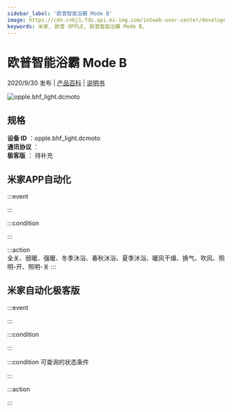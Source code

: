 ```yaml
---
sidebar_label: '欧普智能浴霸 Mode B'
image: https://cdn.cnbj1.fds.api.mi-img.com/iotweb-user-center/developer_1679047767603rFLbK2cw.png?GalaxyAccessKeyId=AKVGLQWBOVIRQ3XLEW&Expires=9223372036854775807&Signature=t6wU22UfM51nadn4O8AA85oMzd8=
keywords: 米家, 欧普 OPPLE, 欧普智能浴霸 Mode B, 
---
```

# 欧普智能浴霸 Mode B

2020/9/30 发布 | [产品百科](https://home.mi.com/webapp/content/baike/product/index.html?model=opple.bhf_light.dcmoto/) | [说明书](https://home.mi.com/views/introduction.html?model=opple.bhf_light.dcmoto&region=cn)

![opple.bhf_light.dcmoto](https://cdn.cnbj1.fds.api.mi-img.com/iotweb-user-center/developer_1679047767603rFLbK2cw.png?GalaxyAccessKeyId=AKVGLQWBOVIRQ3XLEW&Expires=9223372036854775807&Signature=t6wU22UfM51nadn4O8AA85oMzd8=)

## 规格  
> 
**设备 ID** ：opple.bhf_light.dcmoto  
**通讯协议** ：  
**极客版**  ： 待补充 


## 米家APP自动化  

:::event  

:::

:::condition  

:::

:::action   
全关、弱暖、强暖、冬季沐浴、春秋沐浴、夏季沐浴、暖风干燥、换气、吹风、照明-开、照明-关
:::

## 米家自动化极客版  

:::event  

:::

:::condition  

:::

:::condition 可查询的状态条件  

:::

:::action  

:::

        
